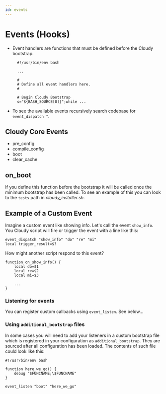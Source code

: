 ```yaml
---
id: events
---
```

# Events (Hooks)

* Event handlers are functions that must be defined before the Cloudy bootstrap.

        #!/usr/bin/env bash
        
        ...
        
        #
        # Define all event handlers here.
        #
        
        # Begin Cloudy Bootstrap
        s="${BASH_SOURCE[0]}";while ...

* To see the available events recursively search codebase for `event_dispatch "`.

## Cloudy Core Events

* pre_config
* compile_config
* boot
* clear_cache

## on_boot

If you define this function before the bootstrap it will be called once the minimum bootstrap has been called.  To see an example of this you can look to the `tests` path in _cloudy_installer.sh_.


## Example of a Custom Event

Imagine a custom event like showing info.  Let's call the event `show_info`.  You Cloudy script will fire or trigger the event with a line like this:

    event_dispatch "show_info" "do" "re" "mi"
    local trigger_result=$?
    
How might another script respond to this event?

    function on_show_info() {
        local do=$1
        local re=$2
        local mi=$3
        
        ...
    }

### Listening for events

You can register custom callbacks using `event_listen`.  See below...

### Using `additional_bootstrap` files

In some cases you will need to add your listeners in a custom bootstrap file which is registered in your configuration as `additional_bootstrap`.  They are sourced after all configuration has been loaded.  The contents of such file could look like this:

    #!/usr/bin/env bash
    
    function here_we_go() {
        debug "$FUNCNAME;\$FUNCNAME"
    }
    
    event_listen "boot" "here_we_go"


